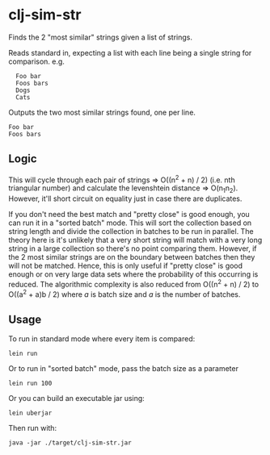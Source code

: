 # clj-sim-str


Finds the 2 "most similar" strings given a list of strings.

Reads standard in, expecting a list with each line being a single string for comparison. e.g.

      Foo bar
      Foos bars
      Dogs
      Cats

Outputs the two most similar strings found, one per line.

    Foo bar
    Foos bars

## Logic
This will cycle through each pair of strings => O((n<sup>2</sup> + n) / 2) (i.e. nth triangular number)
and calculate the levenshtein distance => O(n<sub>1</sub>n<sub>2</sub>).
However, it'll short circuit on equality just in case there are duplicates.

If you don't need the best match and "pretty close" is good enough, you can run it in a "sorted batch" mode. 
This will sort the collection based on string length and divide the collection in batches to be run in parallel.
The theory here is it's unlikely that a very short string will match with a very long string in a large collection
so there's no point comparing them.
However, if the 2 most similar strings are on the boundary between batches then they will not be matched.
Hence, this is only useful if "pretty close" is good enough or on very large data sets where the probability of this
occurring is reduced.
The algorithmic complexity is also reduced from O((n<sup>2</sup> + n) / 2) to O((a<sup>2</sup> + a)b / 2) where *a* is 
batch size and *a* is the number of batches.

## Usage

To run in standard mode where every item is compared:

    lein run

Or to run in "sorted batch" mode, pass the batch size as a parameter

    lein run 100
    
Or you can build an executable jar using:

    lein uberjar
    
Then run with:

    java -jar ./target/clj-sim-str.jar